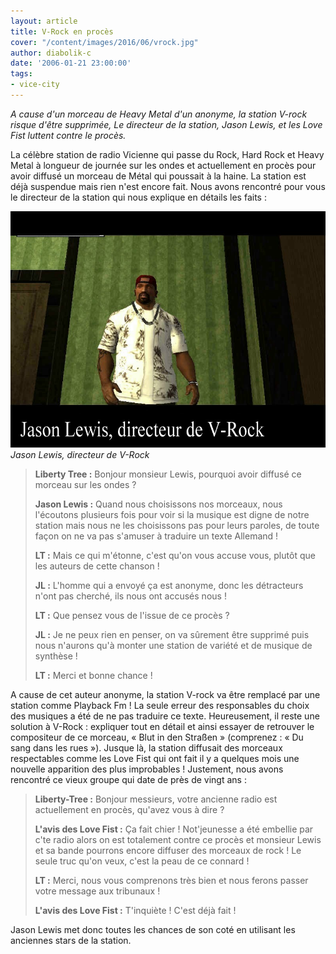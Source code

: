 ```yaml
---
layout: article
title: V-Rock en procès
cover: "/content/images/2016/06/vrock.jpg"
author: diabolik-c
date: '2006-01-21 23:00:00'
tags:
- vice-city
---
```


_A cause d'un morceau de Heavy Metal d'un anonyme, la station V-rock risque d'être supprimée, Le directeur de la station, Jason Lewis, et les Love Fist luttent contre le procès._

La célèbre station de radio Vicienne qui passe du Rock, Hard Rock et Heavy Metal à longueur de journée sur les ondes et actuellement en procès pour avoir diffusé un morceau de Métal qui poussait à la haine. La station est déjà suspendue mais rien n'est encore fait. Nous avons rencontré pour vous le directeur de la station qui nous explique en détails les faits :

![Jason Lewis, directeur de V-Rock](/content/images/2005/01/jasonlewis.jpg)
_Jason Lewis, directeur de V-Rock_

> **Liberty Tree :** Bonjour monsieur Lewis, pourquoi avoir diffusé ce morceau sur les ondes ?
> 
> **Jason Lewis :** Quand nous choisissons nos morceaux, nous l'écoutons plusieurs fois pour voir si la musique est digne de notre station mais nous ne les choisissons pas pour leurs paroles, de toute façon on ne va pas s'amuser à traduire un texte Allemand !
> 
> **LT :** Mais ce qui m'étonne, c'est qu'on vous accuse vous, plutôt que les auteurs de cette chanson !
> 
> **JL :** L'homme qui a envoyé ça est anonyme, donc les détracteurs n'ont pas cherché, ils nous ont accusés nous !
> 
> **LT :** Que pensez vous de l'issue de ce procès ?
> 
> **JL :** Je ne peux rien en penser, on va sûrement être supprimé puis nous n'aurons qu'à monter une station de variété et de musique de synthèse !
> 
> **LT :** Merci et bonne chance !

A cause de cet auteur anonyme, la station V-rock va être remplacé par une station comme Playback Fm ! La seule erreur des responsables du choix des musiques a été de ne pas traduire ce texte. Heureusement, il reste une solution à V-Rock : expliquer tout en détail et ainsi essayer de retrouver le compositeur de ce morceau, « Blut in den Straßen » (comprenez : « Du sang dans les rues »). Jusque là, la station diffusait des morceaux respectables comme les Love Fist qui ont fait il y a quelques mois une nouvelle apparition des plus improbables ! Justement, nous avons rencontré ce vieux groupe qui date de près de vingt ans :

> **Liberty-Tree :** Bonjour messieurs, votre ancienne radio est actuellement en procès, qu'avez vous à dire ?
> 
> **L'avis des Love Fist :** Ça fait chier ! Not'jeunesse a été embellie par c'te radio alors on est totalement contre ce procès et monsieur Lewis et sa bande pourrons encore diffuser des morceaux de rock ! Le seule truc qu'on veux, c'est la peau de ce connard !
> 
> **LT :** Merci, nous vous comprenons très bien et nous ferons passer votre message aux tribunaux !
> 
> **L'avis des Love Fist :** T'inquiète ! C'est déjà fait !

Jason Lewis met donc toutes les chances de son coté en utilisant les anciennes stars de la station.
